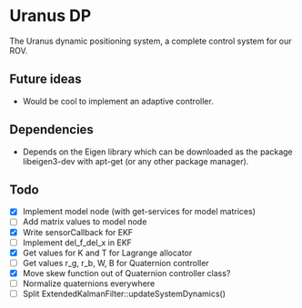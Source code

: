 # Uranus DP
The Uranus dynamic positioning system, a complete control system for our ROV.

## Future ideas
- Would be cool to implement an adaptive controller.

## Dependencies
- Depends on the Eigen library which can be downloaded as the package libeigen3-dev with apt-get (or any other package manager).

## Todo
- [x] Implement model node (with get-services for model matrices) 
- [ ] Add matrix values to model node
- [x] Write sensorCallback for EKF
- [ ] Implement del_f_del_x in EKF
- [x] Get values for K and T for Lagrange allocator
- [ ] Get values r_g, r_b, W, B for Quaternion controller
- [x] Move skew function out of Quaternion controller class?
- [ ] Normalize quaternions everywhere
- [ ] Split ExtendedKalmanFilter::updateSystemDynamics()